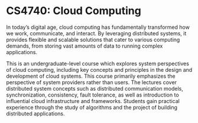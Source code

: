 # CS4740: Cloud Computing

In today’s digital age, cloud computing has fundamentally transformed
how we work, communicate, and interact. By leveraging distributed
systems, it provides flexible and scalable solutions that cater to
various computing demands, from storing vast amounts of data to
running complex applications.

This is an undergraduate-level course which explores system
perspectives of cloud computing, including key concepts and
principles in the design and development of cloud systems. This
course primarily emphasizes the perspective of system providers
rather than users. The lectures cover distributed system concepts
such as distributed communication models, synchronization,
consistency, fault tolerance, as well as introduction to influential
cloud infrastructure and frameworks. Students gain practical
experience through the study of algorithms and the project of
building distributed applications.




